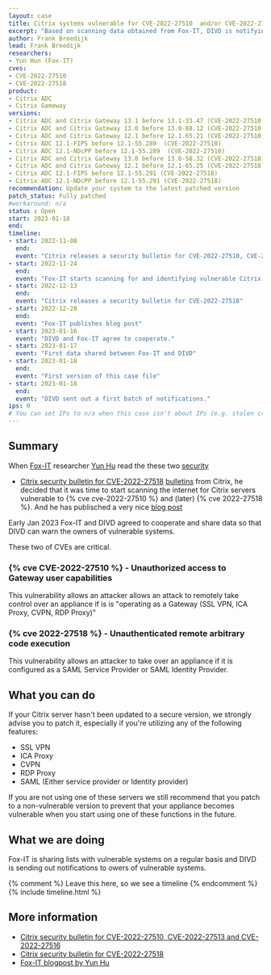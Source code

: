 ```yaml
---
layout: case
title: Citrix systems vulnerable for CVE-2022-27510  and/or CVE-2022-27518
excerpt: "Based on scanning data obtained from Fox-IT, DIVD is notifying owners of vulnerable Citrix ADCV and Gateway systems"
author: Frank Breedijk
lead: Frank Breedijk
researchers:
- Yun Hun (Fox-IT)
cves:
- CVE-2022-27510
- CVE-2022-27518
product: 
- Citrix ADC
- Citrix Gameway
versions: 
- Citrix ADC and Citrix Gateway 13.1 before 13.1-33.47 (CVE-2022-27510)
- Citrix ADC and Citrix Gateway 13.0 before 13.0-88.12 (CVE-2022-27510)
- Citrix ADC and Citrix Gateway 12.1 before 12.1.65.21 (CVE-2022-27510)
- Citrix ADC 12.1-FIPS before 12.1-55.289  (CVE-2022-27510)
- Citrix ADC 12.1-NDcPP before 12.1-55.289  (CVE-2022-27510)
- Citrix ADC and Citrix Gateway 13.0 before 13.0-58.32 (CVE-2022-27518)
- Citrix ADC and Citrix Gateway 12.1 before 12.1-65.25 (CVE-2022-27518)
- Citrix ADC 12.1-FIPS before 12.1-55.291 (CVE-2022-27518)
- Citrix ADC 12.1-NDcPP before 12.1-55.291 (CVE-2022-27518)
recommendation: Update your system to the latest patched version
patch_status: Fully patched
#workaround: n/a
status : Open
start: 2023-01-18
end: 
timeline:
- start: 2022-11-08
  end:
  event: "Citrix releases a security bulletin for CVE-2022-27510, CVE-2022-27513 and CVE-2022-27516"
- start: 2022-11-24
  end:
  event: "Fox-IT starts scanning for and identifying vulnerable Citrix servers"  
- start: 2022-12-13
  end:
  event: "Citrix releases a security bulletin for CVE-2022-27518"
- start: 2022-12-28
  end:
  event: "Fox-IT publishes blog post"
- start: 2023-01-16
  event: "DIVD and Fox-IT agree to cooperate."
- start: 2023-01-17
  event: "First data shared between Fox-IT and DIVD"
- start: 2023-01-18
  end:
  event: "First version of this case file"
- start: 2023-01-18
  end:
  event: "DIVD sent out a first batch of notifications."
ips: 0 
# You can set IPs to n/a when this case isn't about IPs (e.g. stolen credentials)
---
```

## Summary

When [Fox-IT](https://www.fox-it.com/) researcher [Yun Hu](https://www.linkedin.com/in/yunzhenghu/) read the these two [security](https://support.citrix.com/article/CTX463706/citrix-gateway-and-citrix-adc-security-bulletin-for-cve202227510-cve202227513-and-cve202227516)
* [Citrix security bulletin for CVE-2022-27518](https://support.citrix.com/article/CTX474995) [bulletins](https://support.citrix.com/article/CTX474995/citrix-adc-and-citrix-gateway-security-bulletin-for-cve202227518) from Citrix, he decided that it was time to start scanning the internet for Citrix servers vulnerable to {% cve cve-2022-27510 %} and (later) {% cve 2022-27518 %}. And he has publisched a very nice [blog post](https://blog.fox-it.com/2022/12/28/cve-2022-27510-cve-2022-27518-measuring-citrix-adc-gateway-version-adoption-on-the-internet/)

Early Jan 2023 Fox-IT and DIVD agreed to cooperate and share data so that DIVD can warn the owners of vulnerable systems.

These two of CVEs are critical. 

### {% cve CVE-2022-27510 %} - Unauthorized access to Gateway user capabilities

This vulnerability allows an attacker allows an attack to remotely take control over an appliance if is is "operating as a Gateway (SSL VPN, ICA Proxy, CVPN, RDP Proxy)"

### {% cve 2022-27518 %}  - Unauthenticated remote arbitrary code execution

This vulnerability allows an attacker to take over an appliance if it is configured as a SAML Service Provider or SAML Identity Provider.



## What you can do

If your Citrix server hasn't been updated to a secure version, we strongly advise you to patch it, especially if you're utilizing any of the following features:
* SSL VPN
* ICA Proxy
* CVPN
* RDP Proxy
* SAML (Either service provider or Identity provider)

If you are not using one of these servers we still recommend that you patch to a non-vulnerable version to prevent that your appliance becomes vulnerable when you start using one of these functions in the future.


## What we are doing

Fox-IT is sharing lists with vulnerable systems on a regular basis and DIVD is sending out notifications to owers of vulnerable systems.

{% comment %}  Leave this here, so we see a timeline {% endcomment %}
{% include timeline.html %}


## More information
* [Citrix security bulletin for CVE-2022-27510, CVE-2022-27513 and CVE-2022-27516](https://support.citrix.com/article/CTX463706/citrix-gateway-and-citrix-adc-security-bulletin-for-cve202227510-cve202227513-and-cve202227516)
* [Citrix security bulletin for CVE-2022-27518](https://support.citrix.com/article/CTX474995/citrix-adc-and-citrix-gateway-security-bulletin-for-cve202227518)
* [Fox-IT blogpost by Yun Hu](https://blog.fox-it.com/2022/12/28/cve-2022-27510-cve-2022-27518-measuring-citrix-adc-gateway-version-adoption-on-the-internet/)

